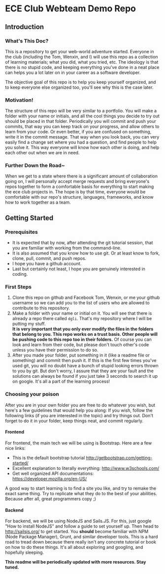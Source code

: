 ECE Club Webteam Demo Repo
==========================

Introduction
------------

### What's This Doc?
This is a repository to get your web-world adventure started.  Everyone in the club (including the Tom, Wenxin, and I) will use this repo as a collection of learning materials; what you did, what you tried, etc.  The ideology is that there is no stupid code, and keeping everything you've done in a neat place can helps you a lot later on in your career as a software developer.

The objective goal of this repo is to help you keep yourself organized, and to keep everyone else organized too, you'll see why this is the case later.

### Motivation!
The structure of this repo will be very similar to a portfolio.  You will make a folder with your name or initials, and all the cool things you decide to try out should be placed in that folder.  Periodically you will commit and push your commits, that way you can keep track on your progress, and allow others to learn from your code.  Or even better, if you are confused on something, write it in the commit message.  That way when you look back, you can very easily find a change set where you had a question, and find people to help you solve it.  This way everyone will know how each other is doing, and help each other out when we are in need.

### Further Down the Road~
When we get to a state where there is a significant amount of collaboration going on, I will personally accept merge requests and bring everyone's repos together to form a comfortable basis for everything to start making the ece club projects in.  The hope is by that time, everyone would be comfortable with our repo's structure, languages, frameworks, and know how to work together as a team.  



Getting Started
---------------

### Prerequisites
- It is expected that by now, after attending the git tutorial session, that you are familiar with working from the command-line. 
- It is also assumed that you know how to use git. Or at least know to fork, clone, pull, commit, and push repos.
- I hope you have a github account.
- Last but certainly not least, I hope you are genuinely interested in coding.

### First Steps
1. Clone this repo on github and Facebook Tom, Wenxin, or me your github username so we can add you to the list of users who are allowed to contribute to this repository.
2. Make a folder with your name or initial on it.  You will see that there is already a repo there called ```dgli```.  That's my repository where I will be putting my stuff.  
    **It is very important that you only ever modify the files in the folders that belong to you.  This repo works on a trust basis.  Other people will be pushing code to this repo too in their folders.** Of course you can look and learn from their code, but please don't touch other's code unless you have their permission to do so.
3. After you made your folder, put something in it (like a readme file or something) and commit then push it.  If this is the first few times you've used git, you will no doubt have a bunch of stupid looking errors thrown to you by git.  But don't worry, I assure that they are your fault and the solutions can always be found if you just take 3 seconds to search it up on google.  It's all a part of the learning process!

### Choosing your poison
After you are in your own folder you are free to do whatever you wish, but here's a few guidelines that would help you along: If you wish, follow the following links (if you are interested in the topic) and try things out.  Don't forget to do it in your folder, keep things neat, and commit regularly.

#### Frontend
For frontend, the main tech we will be using is Bootstrap.  Here are a few nice links:
- This is the default bootstrap tutorial http://getbootstrap.com/getting-started/
- Excellent explanation to literally everything:  http://www.w3schools.com/
- Get well organized API documentations: https://developer.mozilla.org/en-US/

A good way to start learning is to find a site you like, and try to remake the exact same thing.  Try to replicate what they do to the best of your abilities.  Because after all, great programmers copy  ;)

#### Backend
For backend, we will be using NodeJS and Sails.JS.  For this, just google "How to install NodeJS" and follow a guide to set yourself up.  Then head to http://sailsjs.org/ to get started.  You **should** become familiar with NPM (Node Package Manager), Grunt, and similar developer tools.  This is a hard road to tread down because there really isn't any concrete tutorial or book on how to do these things.  It's all about exploring and googling, and hopefully sleeping.


**This readme will be periodically updated with more resources.  Stay tuned.**
